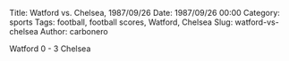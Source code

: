 Title: Watford vs. Chelsea, 1987/09/26
Date: 1987/09/26 00:00
Category: sports
Tags: football, football scores, Watford, Chelsea
Slug: watford-vs-chelsea
Author: carbonero


Watford 0 - 3 Chelsea
